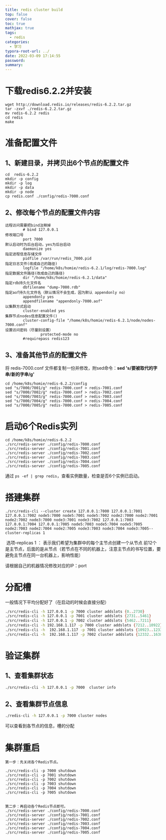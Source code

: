 ```yaml
---
title: redis cluster build
top: false
cover: false
toc: true
mathjax: true
tags:
  - redis
categories:
  - 学习
typora-root-url: ../
date: 2022-03-09 17:14:55
password:
summary:
---
```


# 下载redis6.2.2并安装

```shell
wget http://download.redis.io/releases/redis-6.2.2.tar.gz
tar -zxvf ./redis-6.2.2.tar.gz
mv redis-6.2.2 redis
cd redis
make
```

# 准备配置文件

## 1、新建目录，并拷贝出6个节点的配置文件

```shell
cd  redis-6.2.2
mkdir -p config
mkdir -p log
mkdir -p data
mkdir -p node
cp redis.conf ./config/redis-7000.conf
```

## 2、修改每个节点的配置文件内容

```shell
远程访问需要把bind注释掉
        # bind 127.0.0.1
修改端口号
        port 7000
默认启动时为后台启动，yes为后台启动
        daemonize yes
指定进程信息存储文件
        pidfile /var/run/redis_7000.pid
指定日志文件(改成自己的路径)
        logfile "/home/k8s/homie/redis-6.2.1/log/redis-7000.log" 
指定数据文件路径(改成自己的路径)
        dir "/home/k8s/homie/redis-6.2.1/data"
指定rdb持久化文件名
        dbfilename "dump-7000.rdb"
指定aof持久化文件名（默认情况不会生成，因为默认 appendonly no）  
        appendonly yes
        appendfilename "appendonly-7000.aof"
以集群方式启动
        cluster-enabled yes
集群节点nodes信息配置文件()
        cluster-config-file "/home/k8s/homie/redis-6.2.1/node/nodes-7000.conf"
设置访问密码（尽量别设置）
				protected-mode no
        #requirepass redis123
```

## 3、准备其他节点的配置文件

将 redis-7000.conf 文件都复制一份并修改，附sed命令：**sed 's/要被取代的字串/新的字串/g'**

```shell
cd /home/k8s/homie/redis-6.2.2/config
sed "s/7000/7001/g" redis-7000.conf > redis-7001.conf
sed "s/7000/7002/g" redis-7000.conf > redis-7002.conf
sed "s/7000/7003/g" redis-7000.conf > redis-7003.conf
sed "s/7000/7004/g" redis-7000.conf > redis-7004.conf
sed "s/7000/7005/g" redis-7000.conf > redis-7005.conf
```

# 启动6个Redis实列

```shell
cd /home/k8s/homie/redis-6.2.2
./src/redis-server ./config/redis-7000.conf
./src/redis-server ./config/redis-7001.conf
./src/redis-server ./config/redis-7002.conf
./src/redis-server ./config/redis-7003.conf
./src/redis-server ./config/redis-7004.conf
./src/redis-server ./config/redis-7005.conf
```

通过 `ps -ef | grep redis`，查看实例数量，检查是否6个实例已启动。

# 搭建集群

```shell
./src/redis-cli --cluster create 127.0.0.1:7000 127.0.0.1:7001 127.0.0.1:7002 node5:7000 node5:7001 node5:7002 node2:7000 node2:7001 node2:7002 node3:7000 node3:7001 node3:7002 127.0.0.1:7003 127.0.0.1:7004 127.0.0.1:7005 node5:7003 node5:7004 node5:7005 node2:7003 node2:7004 node2:7005 node3:7003 node3:7004 node3:7005--cluster-replicas 1
```

​    选项–replicas 1 ： 表示我们希望为集群中的每个主节点创建一个从节点
​    前12个是主节点，后面的是从节点（若节点在不同的机器上，注意主节点的书写位置，要避免主节点在同一台机器上，影响性能）

请根据自己的机器情况修改对应的IP：port

# 分配槽

一般情况下平均分配好了（在启动的时候会直接分配）

```bash
./src/redis-cli -h 127.0.0.1 -p 7000 cluster addslots {0..2730}
./src/redis-cli -h 127.0.0.1 -p 7001 cluster addslots {2731..5461}
./src/redis-cli -h 127.0.0.1 -p 7002 cluster addslots {5462..7211}
./src/redis-cli -h 192.168.1.117 -p 7000 cluster addslots {7212..10922}
./src/redis-cli -h  192.168.1.117 -p 7001 cluster addslots {10923..12331}
./src/redis-cli -h  192.168.1.117 -p 7002 cluster addslots {12332..16383}
```



# 验证集群

## 1、查看集群状态

```bash
./src/redis-cli -h 127.0.0.1 -p 7000  cluster info
```

## 2、查看集群节点信息

```bash
./redis-cli -h 127.0.0.1 -p 7000 cluster nodes
```

可以查看到各节点的信息，槽的分配

# 集群重启

```shell
第一步：先关闭各个Redis节点。

./src/redis-cli -p 7000 shutdown
./src/redis-cli -p 7001 shutdown
./src/redis-cli -p 7002 shutdown
./src/redis-cli -p 7003 shutdown
./src/redis-cli -p 7004 shutdown
./src/redis-cli -p 7005 shutdown


第二步：再启动各个Redis节点即可。
./src/redis-server ./config/redis-7000.conf
./src/redis-server ./config/redis-7001.conf
./src/redis-server ./config/redis-7002.conf
./src/redis-server ./config/redis-7003.conf
./src/redis-server ./config/redis-7004.conf
./src/redis-server ./config/redis-7005.conf
```
